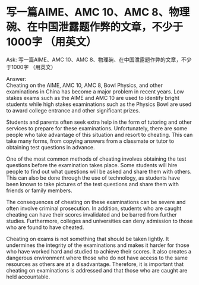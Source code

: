 # 写一篇AIME、AMC 10、AMC 8、物理碗、在中国泄露题作弊的文章，不少于1000字 （用英文）
Ask:
写一篇AIME、AMC 10、AMC 8、物理碗、在中国泄露题作弊的文章，不少于1000字 （用英文）

Answer:                            
Cheating on the AIME, AMC 10, AMC 8, Bowl Physics, and other examinations in China has become a major problem in recent years. Low stakes exams such as the AIME and AMC 10 are used to identify bright students while high stakes examinations such as the Physics Bowl are used to award college entrance and other significant prizes.

Students and parents often seek extra help in the form of tutoring and other services to prepare for these examinations. Unfortunately, there are some people who take advantage of this situation and resort to cheating. This can take many forms, from copying answers from a classmate or tutor to obtaining test questions in advance.

One of the most common methods of cheating involves obtaining the test questions before the examination takes place. Some students will hire people to find out what questions will be asked and share them with others. This can also be done through the use of technology, as students have been known to take pictures of the test questions and share them with friends or family members.

The consequences of cheating on these examinations can be severe and often involve criminal prosecution. In addition, students who are caught cheating can have their scores invalidated and be barred from further studies. Furthermore, colleges and universities can deny admission to those who are found to have cheated.

Cheating on exams is not something that should be taken lightly. It undermines the integrity of the examinations and makes it harder for those who have worked hard and studied to achieve their scores. It also creates a dangerous environment where those who do not have access to the same resources as others are at a disadvantage. Therefore, it is important that cheating on examinations is addressed and that those who are caught are held accountable.